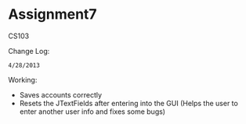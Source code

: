 Assignment7
===========

CS103

Change Log:

    4/28/2013
    
Working:

* Saves accounts correctly
* Resets the JTextFields after entering into the GUI
        (Helps the user to enter another user info and fixes some bugs)
